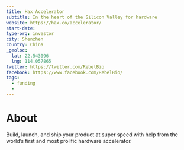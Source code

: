 ```yaml
---
title: Hax Accelerator
subtitle: In the heart of the Silicon Valley for hardware
website: https://hax.co/accelerator/
start-date:
type-org: investor
city: Shenzhen
country: China
_geoloc:
  lat: 22.543096
  lng: 114.057865
twitter: https://twitter.com/RebelBio
facebook: https://www.facebook.com/RebelBio/
tags:
  - funding
  -
---
```


# About
Build, launch, and ship your product at super speed with help from the world’s first and most prolific hardware accelerator.
